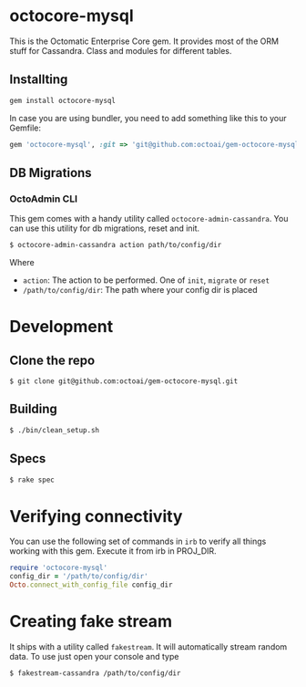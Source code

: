 # octocore-mysql

This is the Octomatic Enterprise Core gem. It provides most of the ORM stuff for Cassandra. Class and modules for different tables.

## Installting

```bash
gem install octocore-mysql
```

In case you are using bundler, you need to add something like this to your Gemfile:

```ruby
gem 'octocore-mysql', :git => 'git@github.com:octoai/gem-octocore-mysql.git'
```



## DB Migrations

### OctoAdmin CLI

This gem comes with a handy utility called `octocore-admin-cassandra`. You can use this utility for db migrations, reset and init.

```bash
$ octocore-admin-cassandra action path/to/config/dir
```

Where

- `action`: The action to be performed. One of `init`, `migrate` or `reset`
- `/path/to/config/dir`: The path where your config dir is placed


# Development

## Clone the repo

`$ git clone git@github.com:octoai/gem-octocore-mysql.git`

## Building

```bash
$ ./bin/clean_setup.sh
```

## Specs

```bash
$ rake spec
```

# Verifying connectivity

You can use the following set of commands in `irb` to verify all things working with this gem. Execute it from irb in PROJ_DIR.

```ruby
require 'octocore-mysql'
config_dir = '/path/to/config/dir'
Octo.connect_with_config_file config_dir
```

# Creating fake stream

It ships with a utility called `fakestream`. It will automatically stream random data. To use just open your console and type

```bash
$ fakestream-cassandra /path/to/config/dir
```
